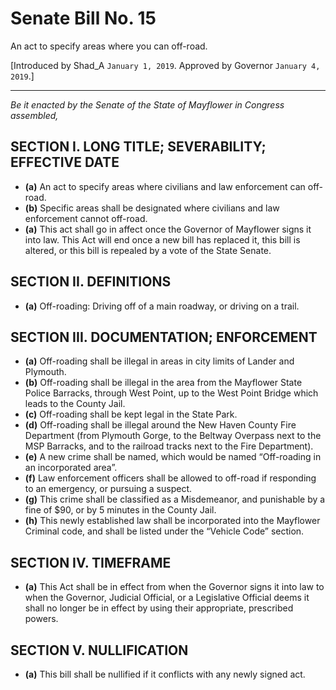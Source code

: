 # Senate Bill No. 15

An act to specify areas where you can off-road.

[Introduced by Shad_A `January 1, 2019`. Approved by Governor `January 4, 2019`.]

---

*Be it enacted by the Senate of the State of Mayflower in Congress assembled,*

## SECTION I. LONG TITLE; SEVERABILITY; EFFECTIVE DATE

- **(a)** An act to specify areas where civilians and law enforcement can off-road.
- **(b)** Specific areas shall be designated where civilians and law enforcement cannot off-road.
- **(a)** This act shall go in affect once the Governor of Mayflower signs it into law. This Act will end once a new bill has replaced it, this bill is altered, or this bill is repealed by a vote of the State Senate.

## SECTION II. DEFINITIONS

- **(a)** Off-roading: Driving off of a main roadway, or driving on a trail.

## SECTION III. DOCUMENTATION; ENFORCEMENT

- **(a)** Off-roading shall be illegal in areas in city limits of Lander and
Plymouth.
- **(b)** Off-roading shall be illegal in the area from the Mayflower State Police Barracks, through West Point, up to the West Point Bridge which leads to the County Jail.
- **(c)** Off-roading shall be kept legal in the State Park.
- **(d)** Off-roading shall be illegal around the New Haven County Fire Department (from Plymouth Gorge, to the Beltway Overpass next to the MSP Barracks, and to the railroad tracks next to the Fire Department).
- **(e)** A new crime shall be named, which would be named “Off-roading in an incorporated area”.
- **(f)** Law enforcement officers shall be allowed to off-road if responding to an emergency, or pursuing a suspect.
- **(g)** This crime shall be classified as a Misdemeanor, and punishable by a fine of $90, or by 5 minutes in the County Jail.
- **(h)** This newly established law shall be incorporated into the Mayflower Criminal code, and shall be listed under the “Vehicle Code” section.

## SECTION IV. TIMEFRAME

- **(a)** This Act shall be in effect from when the Governor signs it into law to when the Governor, Judicial Official, or a Legislative Official deems it shall no longer be in effect by using their appropriate, prescribed powers.

## SECTION V. NULLIFICATION

- **(a)** This bill shall be nullified if it conflicts with any newly signed act.

